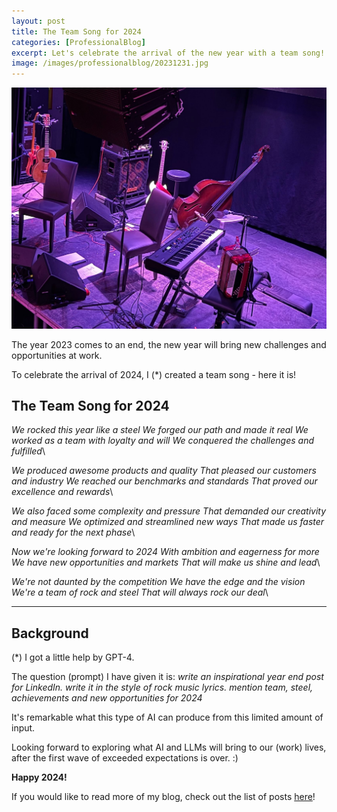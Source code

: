 ```yaml
---
layout: post
title: The Team Song for 2024
categories: [ProfessionalBlog]
excerpt: Let's celebrate the arrival of the new year with a team song!
image: /images/professionalblog/20231231.jpg
---
```


![Jakob’s Professional blog](../images/professionalblog/20231231.jpg)

The year 2023 comes to an end, the new year will bring new challenges and opportunities at work.

To celebrate the arrival of 2024, I (*) created a team song - here it is!

## The Team Song for 2024

*We rocked this year like a steel*
*We forged our path and made it real*
*We worked as a team with loyalty and will*
*We conquered the challenges and fulfilled*\

*We produced awesome products and quality*
*That pleased our customers and industry*
*We reached our benchmarks and standards*
*That proved our excellence and rewards*\

*We also faced some complexity and pressure*
*That demanded our creativity and measure*
*We optimized and streamlined new ways*
*That made us faster and ready for the next phase*\

*Now we're looking forward to 2024*
*With ambition and eagerness for more*
*We have new opportunities and markets*
*That will make us shine and lead*\

*We're not daunted by the competition*
*We have the edge and the vision*
*We're a team of rock and steel*
*That will always rock our deal*\

---

## Background

(*) I got a little help by GPT-4.

The question (prompt) I have given it is: *write an inspirational year end post for LinkedIn. write it in the style of rock music lyrics. mention team, steel, achievements and new opportunities for 2024*

It's remarkable what this type of AI can produce from this limited amount of input.


Looking forward to exploring what AI and LLMs will bring to our (work) lives, after the first wave of exceeded expectations is over. :)

**Happy 2024!**





If you would like to read more of my blog, check out the list of posts [here](../welcome_to_jakobs_professional_blog)!
